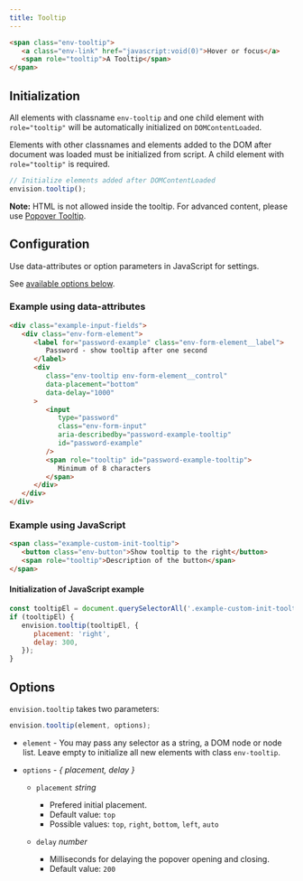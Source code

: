 ```yaml
---
title: Tooltip
---
```


```html
<span class="env-tooltip">
   <a class="env-link" href="javascript:void(0)">Hover or focus</a>
   <span role="tooltip">A Tooltip</span>
</span>
```

## Initialization

All elements with classname `env-tooltip` and one child element with `role="tooltip"`
will be automatically initialized on `DOMContentLoaded`.

Elements with other classnames and elements added to the DOM after document was loaded must be initialized from script.
A child element with `role="tooltip"` is required.

```javascript
// Initialize elements added after DOMContentLoaded
envision.tooltip();
```

**Note:** HTML is not allowed inside the tooltip. For advanced content, please use [Popover Tooltip](/components/popover/#tooltip).

## Configuration

Use data-attributes or option parameters in JavaScript for settings.

See [available options below](#options).

### Example using data-attributes

```html
<div class="example-input-fields">
   <div class="env-form-element">
      <label for="password-example" class="env-form-element__label">
         Password - show tooltip after one second
      </label>
      <div
         class="env-tooltip env-form-element__control"
         data-placement="bottom"
         data-delay="1000"
      >
         <input
            type="password"
            class="env-form-input"
            aria-describedby="password-example-tooltip"
            id="password-example"
         />
         <span role="tooltip" id="password-example-tooltip">
            Minimum of 8 characters
         </span>
      </div>
   </div>
</div>
```

### Example using JavaScript

```html
<span class="example-custom-init-tooltip">
   <button class="env-button">Show tooltip to the right</button>
   <span role="tooltip">Description of the button</span>
</span>
```

#### Initialization of JavaScript example

```javascript
const tooltipEl = document.querySelectorAll('.example-custom-init-tooltip');
if (tooltipEl) {
   envision.tooltip(tooltipEl, {
      placement: 'right',
      delay: 300,
   });
}
```

## Options <span id="options" class="offset-anchor"></span>

`envision.tooltip` takes two parameters:

```javascript
envision.tooltip(element, options);
```

-  `element` - You may pass any selector as a string, a DOM node or node list. Leave empty to initialize all new elements with class `env-tooltip`.

-  `options` - _{ placement, delay }_

   -  `placement` _string_

      -  Prefered initial placement.
      -  Default value: `top`
      -  Possible values: `top`, `right`, `bottom`, `left`, `auto`

   -  `delay` _number_

      -  Milliseconds for delaying the popover opening and closing.
      -  Default value: `200`
